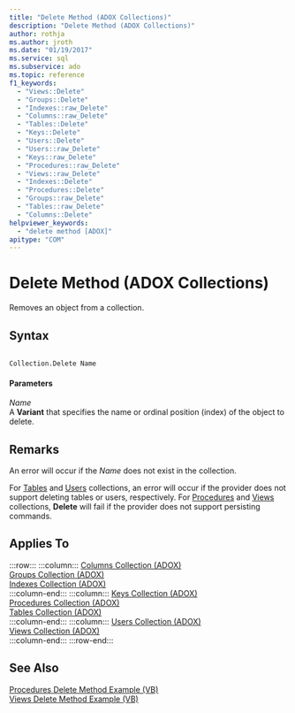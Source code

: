 ```yaml
---
title: "Delete Method (ADOX Collections)"
description: "Delete Method (ADOX Collections)"
author: rothja
ms.author: jroth
ms.date: "01/19/2017"
ms.service: sql
ms.subservice: ado
ms.topic: reference
f1_keywords:
  - "Views::Delete"
  - "Groups::Delete"
  - "Indexes::raw_Delete"
  - "Columns::raw_Delete"
  - "Tables::Delete"
  - "Keys::Delete"
  - "Users::Delete"
  - "Users::raw_Delete"
  - "Keys::raw_Delete"
  - "Procedures::raw_Delete"
  - "Views::raw_Delete"
  - "Indexes::Delete"
  - "Procedures::Delete"
  - "Groups::raw_Delete"
  - "Tables::raw_Delete"
  - "Columns::Delete"
helpviewer_keywords:
  - "delete method [ADOX]"
apitype: "COM"
---
```

# Delete Method (ADOX Collections)
Removes an object from a collection.  
  
## Syntax  
  
```  
  
Collection.Delete Name  
```  
  
#### Parameters  
 *Name*  
 A **Variant** that specifies the name or ordinal position (index) of the object to delete.  
  
## Remarks  
 An error will occur if the *Name* does not exist in the collection.  
  
 For [Tables](./tables-collection-adox.md) and [Users](./users-collection-adox.md) collections, an error will occur if the provider does not support deleting tables or users, respectively. For [Procedures](./procedures-collection-adox.md) and [Views](./views-collection-adox.md) collections, **Delete** will fail if the provider does not support persisting commands.  
  
## Applies To  

:::row:::
    :::column:::
        [Columns Collection (ADOX)](./columns-collection-adox.md)  
        [Groups Collection (ADOX)](./groups-collection-adox.md)  
        [Indexes Collection (ADOX)](./indexes-collection-adox.md)  
    :::column-end:::
    :::column:::
        [Keys Collection (ADOX)](./keys-collection-adox.md)  
        [Procedures Collection (ADOX)](./procedures-collection-adox.md)  
        [Tables Collection (ADOX)](./tables-collection-adox.md)  
    :::column-end:::
    :::column:::
        [Users Collection (ADOX)](./users-collection-adox.md)  
        [Views Collection (ADOX)](./views-collection-adox.md)  
    :::column-end:::
:::row-end:::

## See Also  
 [Procedures Delete Method Example (VB)](./procedures-delete-method-example-vb.md)   
 [Views Delete Method Example (VB)](./views-delete-method-example-vb.md)